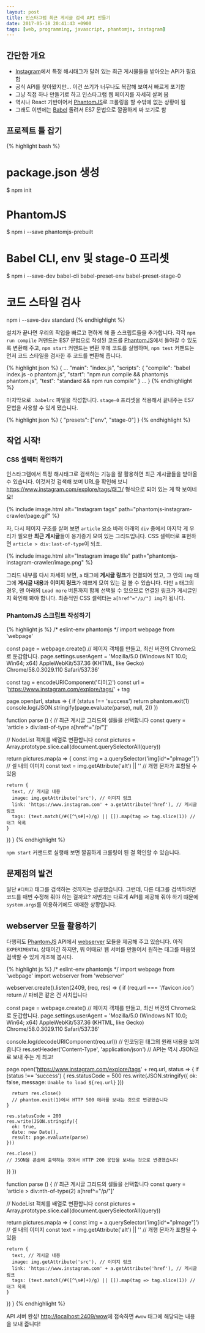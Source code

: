 ```yaml
---
layout: post
title: 인스타그램 최근 게시글 검색 API 만들기
date: 2017-05-18 20:41:43 +0900
tags: [web, programming, javascript, phantomjs, instagram]
---
```


## 간단한 개요
- [Instagram]에서 특정 해시태그가 달려 있는 최근 게시물들을 받아오는 API가 필요함
- 공식 API를 찾아봤지만... 이건 쓰기가 너무나도 복잡해 보여서 빠르게 포기함
- 그냥 직접 하나 만들기로 하고 인스타그램 웹 페이지를 자세히 살펴 봄
- 역시나 React 기반이어서 [PhantomJS]로 크롤링을 할 수밖에 없는 상황이 됨
- 그래도 이번에는 [Babel] 돌려서 ES7 문법으로 깔끔하게 짜 보기로 함

## 프로젝트 틀 잡기
{% highlight bash %}
# package.json 생성
$ npm init

# PhantomJS
$ npm i --save phantomjs-prebuilt

# Babel CLI, env 및 stage-0 프리셋
$ npm i --save-dev babel-cli babel-preset-env babel-preset-stage-0

# 코드 스타일 검사
npm i --save-dev standard
{% endhighlight %}

설치가 끝나면 우리의 작업을 빠르고 편하게 해 줄 스크립트들을 추가합니다. 각각 `npm run compile` 커맨드는 ES7 문법으로 작성된 코드를 [PhantomJS]에서 돌아갈 수 있도록 변환해 주고, `npm start` 커맨드는 변환 후에 코드를 실행하며, `npm test` 커맨드는 먼저 코드 스타일을 검사한 후 코드를 변환해 줍니다.

{% highlight json %}
{
  ...
  "main": "index.js",
  "scripts": {
    "compile": "babel index.js -o phantom.js",
    "start": "npm run compile && phantomjs phantom.js",
    "test": "standard && npm run compile"
  }
  ...
}
{% endhighlight %}

마지막으로 `.babelrc` 파일을 작성합니다. `stage-0` 프리셋을 적용해서 끝내주는 ES7 문법을 사용할 수 있게 됐습니다.

{% highlight json %}
{ "presets": ["env", "stage-0"] }
{% endhighlight %}

## 작업 시작!
### CSS 셀렉터 확인하기
인스타그램에서 특정 해시태그로 검색하는 기능을 잘 활용하면 최근 게시글들을 받아올 수 있습니다. 이것저것 검색해 보며 URL을 확인해 보니 <https://www.instagram.com/explore/tags/태그/> 형식으로 되어 있는 게 딱 보이네요!

{%
  include image.html
  alt="Instagram tags"
  path="phantomjs-instagram-crawler/page.gif"
%}

자, 다시 페이지 구조를 살펴 보면 `article` 요소 바래 아래의 `div` 중에서 마지막 게 우리가 필요한 **최근 게시글**들이 옹기종기 모여 있는 그리드입니다. CSS 셀렉터로 표현하면 `article > div:last-of-type`이 되죠.

{%
  include image.html
  alt="Instagram image tile"
  path="phantomjs-instagram-crawler/image.png"
%}

그리드 내부를 다시 자세히 보면, `a` 태그에 **게시글 링크**가 연결되어 있고, 그 안의 `img` 태그에 **게시글 내용**과 **이미지 링크**가 예쁘게 모여 있는 걸 볼 수 있습니다. 다만 `a` 태그의 경우, 맨 아래의 `Load more` 버튼까지 함께 선택될 수 있으므로 연결된 링크가 게시글인지 확인해 봐야 합니다. 최종적인 CSS 셀렉터는 `a[href^="/p/"] img`가 됩니다.

### PhantomJS 스크립트 작성하기
{% highlight js %}
/* eslint-env phantomjs */
import webpage from 'webpage'

const page = webpage.create() // 페이지 객체를 만들고, 최신 버전의 Chrome으로 둔갑합니다.
page.settings.userAgent = 'Mozilla/5.0 (Windows NT 10.0; Win64; x64) AppleWebKit/537.36 (KHTML, like Gecko) Chrome/58.0.3029.110 Safari/537.36'

const tag = encodeURIComponent('디미고')
const url = 'https://www.instagram.com/explore/tags/' + tag

page.open(url, status => {
  if (status !== 'success') return phantom.exit(1)
  console.log(JSON.stringify(page.evaluate(parse), null, 2))
})

function parse () {
  // 최근 게시글 그리드의 셀들을 선택합니다
  const query = 'article > div:last-of-type a[href^="/p/"]'

  // NodeList 객체를 배열로 변환합니다
  const pictures = Array.prototype.slice.call(document.querySelectorAll(query))

  return pictures.map(a => {
    const img = a.querySelector('img[id^="pImage"]') // 셀 내의 이미지
    const text = img.getAttribute('alt') || '' // 개행 문자가 포함될 수 있음

    return {
      text, // 게시글 내용
      image: img.getAttribute('src'), // 이미지 링크
      link: 'https://www.instagram.com' + a.getAttribute('href'), // 게시글 링크
      tags: (text.match(/#([^\s#]+)/g) || []).map(tag => tag.slice(1)) // 태그 목록
    }
  })
}
{% endhighlight %}

`npm start` 커맨드로 실행해 보면 깔끔하게 크롤링이 된 걸 확인할 수 있습니다.

## 문제점의 발견
일단 `#디미고` 태그를 검색하는 것까지는 성공했습니다. 그런데, 다른 태그를 검색하려면 코드를 매번 수정해 줘야 하는 걸까요? 저번과는 다르게 API를 제공해 줘야 하기 떄문에 `system.args`를 이용하기에도 애매한 상황입니다.

## webserver 모듈 활용하기
다행히도 [PhantomJS] API에서 [webserver] 모듈을 제공해 주고 있습니다. 아직 `EXPERIMENTAL` 상태이긴 하지만, 뭐 어때요! 웹 서버를 만들어서 원하는 태그를 마음껏 검색할 수 있게 개조해 봅시다.

{% highlight js %}
/* eslint-env phantomjs */
import webpage from 'webpage'
import webserver from 'webserver'

webserver.create().listen(2409, (req, res) => {
  if (req.url === '/favicon.ico') return // 파비콘 같은 건 사치입니다

  const page = webpage.create() // 페이지 객체를 만들고, 최신 버전의 Chrome으로 둔갑합니다.
  page.settings.userAgent = 'Mozilla/5.0 (Windows NT 10.0; Win64; x64) AppleWebKit/537.36 (KHTML, like Gecko) Chrome/58.0.3029.110 Safari/537.36'

  console.log(decodeURIComponent(req.url)) // 인코딩된 태그의 원래 내용을 보여줍니다
  res.setHeader('Content-Type', 'application/json') // API는 역시 JSON으로 보내 주는 게 최고!

  page.open('https://www.instagram.com/explore/tags' + req.url, status => {
    if (status !== 'success') {
      res.statusCode = 500
      res.write(JSON.stringify({
        ok: false,
        message: `Unable to load ${req.url}`
      }))

      return res.close()
      // phantom.exit(1)에서 HTTP 500 에러를 보내는 것으로 변경했습니다
    }

    res.statusCode = 200
    res.write(JSON.stringify({
      ok: true,
      date: new Date(),
      result: page.evaluate(parse)
    }))

    res.close()
    // JSON을 콘솔에 출력하는 것에서 HTTP 200 응답을 보내는 것으로 변경했습니다
  })
})

function parse () {
  // 최근 게시글 그리드의 셀들을 선택합니다
  const query = 'article > div:nth-of-type(2) a[href^="/p/"]'

  // NodeList 객체를 배열로 변환합니다
  const pictures = Array.prototype.slice.call(document.querySelectorAll(query))

  return pictures.map(a => {
    const img = a.querySelector('img[id^="pImage"]') // 셀 내의 이미지
    const text = img.getAttribute('alt') || '' // 개행 문자가 포함될 수 있음

    return {
      text, // 게시글 내용
      image: img.getAttribute('src'), // 이미지 링크
      link: 'https://www.instagram.com' + a.getAttribute('href'), // 게시글 링크
      tags: (text.match(/#([^\s#]+)/g) || []).map(tag => tag.slice(1)) // 태그 목록
    }
  })
}
{% endhighlight %}

API 서버 완성! <http://localhost:2409/wow>에 접속하면 `#wow` 태그에 해당되는 내용을 보내 줍니다!

[PhantomJS]: http://phantomjs.org/
[Instagram]: https://www.instagram.com/
[Babel]: http://babeljs.io/
[webserver]: http://phantomjs.org/api/webserver/
